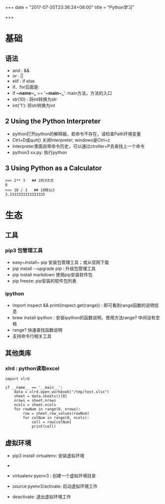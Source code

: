 +++
date = "2017-07-20T23:36:24+08:00"
title = "Python学习"

+++

基础
====

语法
----

-   and : &&
-   or : ||
-   elif : if else
-   if、for后面是:
-   if **~name~\_** == '**~main~\_**': main方法，方法的入口
-   str(10) : 将int转换为str
-   int('1'): 将str转换为int

2 Using the Python Interpreter
------------------------------

-   python打开python的解释器，若命令不存在，请检查Path环境变量
-   Ctrl+D或quit() 关闭Interpreter; windows是Ctrl+z
-   Interpreter里面自带命令历史，可以通过ctroller+P去查找上一个命令
-   python3 xx.py: 执行python

3 Using Python as a Calculator
------------------------------

``` {.python}
>>> 2** 3   ## 2的3次方
8
>>> 10 / 3   ## 10除以3
3.3333333333333335
```

生态
====

工具
----

### pip3 包管理工具

-   easy~install~ pip 安装包管理工具；或从官网下载
-   pip install --upgrade pip : 升级包管理工具
-   pip install markdown 使用pip安装软件包
-   pip freeze: pip安装的软件包列表

### ipython

-   import inspect && print(inspect.get(range)) :
    即可看到range函数的说明信息
-   brew install ipython : 安装ipython的函数说明，使用方法range?
    中间没有空格
-   range? 快速查找函数说明
-   支持命令行相关工具

其他类库
--------

### xlrd : python读取excel

``` {.python3}
import xlrd

if __name__ == '__main__':
    data = xlrd.open_workbook("/tmp/test.xlsx")
    sheet = data.sheets()[0]
    nrows = sheet.nrows
    ncols = sheet.ncols
    for rowNum in range(0, nrows):
        row = sheet.row_values(rowNum)
        for colNum in range(0, ncols):
            cell = row[colNum]
            print(cell)
```



## 虚拟环境

- pip3 install virtualenv: 安装虚拟环境
- ​
- virtualenv pyenv3 : 创建一个虚拟环境目录


- source pyenv3/activate: 启动虚拟环境工作


- deactivate: 退出虚拟环境工作

